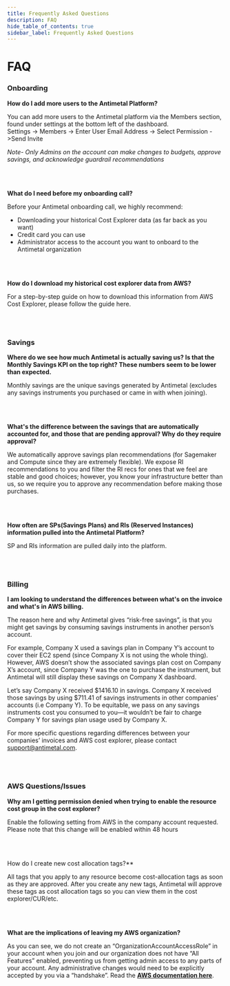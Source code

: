 ```yaml
---
title: Frequently Asked Questions
description: FAQ
hide_table_of_contents: true
sidebar_label: Frequently Asked Questions
---
```


# FAQ

### Onboarding

**How do I add more users to the Antimetal Platform?**  

You can add more users to the Antimetal platform via the Members section, found under settings at the bottom left of the dashboard.  
Settings -> Members -> Enter User Email Address -> Select Permission ->Send Invite  

*Note- Only Admins on the account can make changes to budgets, approve savings, and acknowledge guardrail recommendations*  

<br></br>

**What do I need before my onboarding call?**  

Before your Antimetal onboarding call, we highly recommend:  
- Downloading your historical Cost Explorer data (as far back as you want)  
- Credit card you can use  
- Administrator access to the account you want to onboard to the Antimetal organization  

<br></br>

**How do I download my historical cost explorer data from AWS?**  

For a step-by-step guide on how to download this information from AWS Cost Explorer, please follow the guide here.  

<br></br>

### Savings

**Where do we see how much Antimetal is actually saving us? Is that the Monthly Savings KPI on the top right? These numbers seem to be lower than expected.**  

Monthly savings are the unique savings generated by Antimetal (excludes any savings instruments you purchased or came in with when joining).  

<br></br>

**What's the difference between the savings that are automatically accounted for, and those that are pending approval? Why do they require approval?**  

We automatically approve savings plan recommendations (for Sagemaker and Compute since they are extremely flexible). We expose RI recommendations to you and filter the RI recs for ones that we feel are stable and good choices; however, you know your infrastructure better than us, so we require you to approve any recommendation before making those purchases.  

<br></br>

**How often are SPs(Savings Plans) and RIs (Reserved Instances) information pulled into the Antimetal Platform?**  

SP and RIs information are pulled daily into the platform.  

<br></br>

### Billing

**I am looking to understand the differences between what's on the invoice and what's in AWS billing.**  

The reason here and why Antimetal gives “risk-free savings”, is that you might get savings by consuming savings instruments in another person’s account.  

For example, Company X used a savings plan in Company Y’s account to cover their EC2 spend (since Company X is not using the whole thing). However, AWS doesn’t show the associated savings plan cost on Company X’s account, since Company Y was the one to purchase the instrument, but Antimetal will still display these savings on Company X dashboard.  

Let’s say Company X received $1416.10 in savings. Company X received those savings by using $711.41 of savings instruments in other companies' accounts (i.e Company Y). To be equitable, we pass on any savings instruments cost you consumed to you—it wouldn’t be fair to charge Company Y for savings plan usage used by Company X.  

For more specific questions regarding differences between your companies’ invoices and AWS cost explorer, please contact support@antimetal.com.  

<br></br>

### AWS Questions/Issues

**Why am I getting permission denied when trying to enable the resource cost group in the cost explorer?**  

Enable the following setting from AWS in the company account requested. Please note that this change will be enabled within 48 hours  

<br></br>

How do I create new cost allocation tags?**  

All tags that you apply to any resource become cost-allocation tags as soon as they are approved. After you create any new tags, Antimetal will approve these tags as cost allocation tags so you can view them in the cost explorer/CUR/etc.  

<br></br>

**What are the implications of leaving my AWS organization?**  

As you can see, we do not create an “OrganizationAccountAccessRole” in your account when you join and our organization does not have “All Features” enabled, preventing us from getting admin access to any parts of your account. Any administrative changes would need to be explicitly accepted by you via a “handshake”. Read the [<u>**AWS documentation here**</u>](https://docs.aws.amazon.com/organizations/latest/userguide/orgs_manage_accounts_invites.html#:~:text=However%2C%20unlike%20created%20accounts%2C%20the%20OrganizationAccountAccessRole%20IAM%20role%20is%20not%20automatically%20created%20in%20the%20member%20account%20with%20permissions%20for%20the%20management%20account%20to%20assume.).
